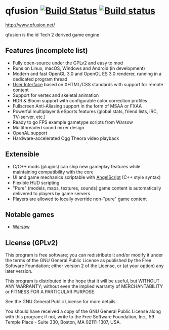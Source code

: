 # qfusion [![Build Status](https://travis-ci.org/Qfusion/qfusion.svg?branch=master)](https://travis-ci.org/Qfusion/qfusion) [![Build status](https://ci.appveyor.com/api/projects/status/ijn380lud31mepv6?svg=true)](https://ci.appveyor.com/project/viciious/qfusion)

http://www.qfusion.net/

qfusion is the id Tech 2 derived game engine

## Features (incomplete list)

- Fully open-source under the GPLv2 and easy to mod
- Runs on Linux, macOS, Windows and Android (in development)
- Modern and fast OpenGL 3.0 and OpenGL ES 3.0 renderer, running in a dedicated program thread
- <a href="http://librocket.com/wiki/documentation">User Interface</a> based on XHTML/CSS standards with support for remote content
- Support for vertex and skeletal animation
- HDR & Bloom support with configurable color correction profiles
- Fullscreen Anti-Aliasing support in the form of MSAA or FXAA
- Powerful multiplayer & eSports features (global stats, friend lists, IRC, TV-server, etc.)
- Ready to go FPS example gametype scripts from Warsow
- Multithreaded sound mixer design
- OpenAL support
- Hardware-accelerated Ogg Theora video playback

## Extensible

- C/C++ mods (plugins) can ship new gameplay features while maintaining compatibility with the core
- UI and game mechanics scriptable with <a href="http://www.angelcode.com/angelscript/">AngelScript</a> (C++ style syntax)
- Flexible HUD scripting
- "Pure" (models, maps, textures, sounds) game content is automatically delivered to players by game servers
- Players are allowed to locally override non-"pure" game content

## Notable games
- <a href="https://www.warsow.net/">Warsow</a>

## License (GPLv2)

This program is free software; you can redistribute it and/or
modify it under the terms of the GNU General Public License
as published by the Free Software Foundation; either version 2
of the License, or (at your option) any later version.

This program is distributed in the hope that it will be useful,
but WITHOUT ANY WARRANTY; without even the implied warranty of
MERCHANTABILITY or FITNESS FOR A PARTICULAR PURPOSE.

See the GNU General Public License for more details.

You should have received a copy of the GNU General Public License
along with this program; if not, write to the Free Software
Foundation, Inc., 59 Temple Place - Suite 330, Boston, MA  02111-1307, USA.
